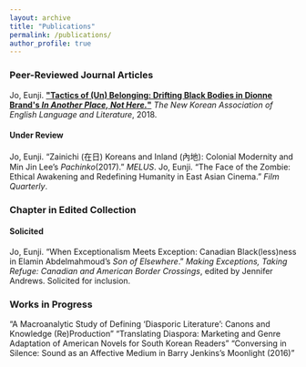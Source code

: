 ```yaml
---
layout: archive
title: "Publications"
permalink: /publications/
author_profile: true
---
```


### **Peer-Reviewed Journal Articles**  

Jo, Eunji. **["Tactics of (Un) Belonging: Drifting Black Bodies in Dionne Brand's *In Another Place, Not Here.*"](https://scholar.google.com/scholar?cluster=14745391888239651552&hl=en&as_sdt=0,31)** *The New Korean Association of English Language and Literature*, 2018.  

#### Under Review
Jo, Eunji. “Zainichi (在日) Koreans and Inland (內地): Colonial Modernity and Min Jin Lee’s *Pachinko*(2017).” *MELUS*.
Jo, Eunji. “The Face of the Zombie: Ethical Awakening and Redefining Humanity in East Asian Cinema.” *Film Quarterly*. 

### **Chapter in Edited Collection**  
#### Solicited
Jo, Eunji. “When Exceptionalism Meets Exception: Canadian Black(less)ness in Elamin Abdelmahmoud’s *Son of Elsewhere*.” *Making Exceptions, Taking Refuge: Canadian and American Border Crossings*,
edited by Jennifer Andrews. Solicited for inclusion.

### **Works in Progress**  
“A Macroanalytic Study of Defining ‘Diasporic Literature’: Canons and Knowledge (Re)Production”
“Translating Diaspora: Marketing and Genre Adaptation of American Novels for South Korean Readers” 
“Conversing in Silence: Sound as an Affective Medium in Barry Jenkins’s Moonlight (2016)”